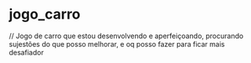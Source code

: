 # jogo_carro
// Jogo de carro que estou desenvolvendo e aperfeiçoando, procurando sujestões do que posso melhorar, e oq posso fazer para ficar mais desafiador
